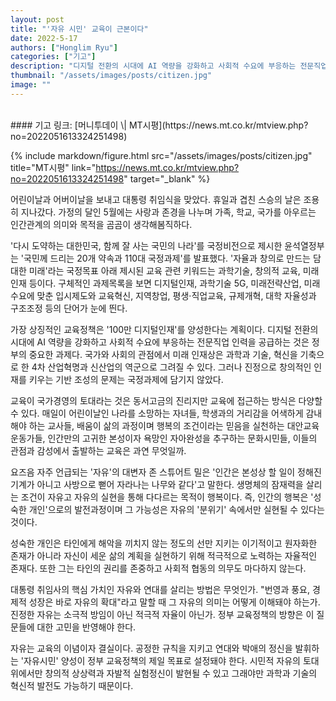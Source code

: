 ```yaml
---
layout: post
title: "'자유 시민' 교육이 근본이다"
date: 2022-5-17
authors: ["Honglim Ryu"]
categories: ["기고"]
description: "디지털 전환의 시대에 AI 역량을 강화하고 사회적 수요에 부응하는 전문직업 인력을 공급하는 것은 정부의 중요한 과제다. 국가와 사회의 관점에서 미래 인재상은 과학과 기술, 혁신을 기축으로 한 4차 산업혁명과 신산업의 역군으로 그려질 수 있다. 그러나 진정으로 창의적인 인재를 키우는 기반 조성의 문제는 국정과제에 담기지 않았다.?"
thumbnail: "/assets/images/posts/citizen.jpg"
image: ""
---
```

<br>
#### 기고 링크: [머니투데이 \| MT시평](https://news.mt.co.kr/mtview.php?no=2022051613324251498)

{% include markdown/figure.html src="/assets/images/posts/citizen.jpg" title="MT시평" link="https://news.mt.co.kr/mtview.php?no=2022051613324251498" target="_blank" %}

어린이날과 어버이날을 보내고 대통령 취임식을 맞았다. 휴일과 겹친 스승의 날은 조용히 지나갔다. 가정의 달인 5월에는 사랑과 존경을 나누며 가족, 학교, 국가를 아우르는 인간관계의 의미와 목적을 곰곰이 생각해봄직하다.

'다시 도약하는 대한민국, 함께 잘 사는 국민의 나라'를 국정비전으로 제시한 윤석열정부는 '국민께 드리는 20개 약속과 110대 국정과제'를 발표했다. '자율과 창의로 만드는 담대한 미래'라는 국정목표 아래 제시된 교육 관련 키워드는 과학기술, 창의적 교육, 미래인재 등이다. 구체적인 과제목록을 보면 디지털인재, 과학기술 5G, 미래전략산업, 미래수요에 맞춘 입시제도와 교육혁신, 지역창업, 평생·직업교육, 규제개혁, 대학 자율성과 구조조정 등의 단어가 눈에 띈다.

가장 상징적인 교육정책은 '100만 디지털인재'를 양성한다는 계획이다. 디지털 전환의 시대에 AI 역량을 강화하고 사회적 수요에 부응하는 전문직업 인력을 공급하는 것은 정부의 중요한 과제다. 국가와 사회의 관점에서 미래 인재상은 과학과 기술, 혁신을 기축으로 한 4차 산업혁명과 신산업의 역군으로 그려질 수 있다. 그러나 진정으로 창의적인 인재를 키우는 기반 조성의 문제는 국정과제에 담기지 않았다.

교육이 국가경영의 토대라는 것은 동서고금의 진리지만 교육에 접근하는 방식은 다양할 수 있다. 매일이 어린이날인 나라를 소망하는 자녀들, 학생과의 거리감을 어색하게 감내해야 하는 교사들, 배움이 삶의 과정이며 행복의 조건이라는 믿음을 실천하는 대안교육 운동가들, 인간만의 고귀한 본성이자 욕망인 자아완성을 추구하는 문화시민들, 이들의 관점과 감성에서 출발하는 교육은 과연 무엇일까.

요즈음 자주 언급되는 '자유'의 대변자 존 스튜어트 밀은 '인간은 본성상 할 일이 정해진 기계가 아니고 사방으로 뻗어 자라나는 나무와 같다'고 말한다. 생명체의 잠재력을 살리는 조건이 자유고 자유의 실현을 통해 다다르는 목적이 행복이다. 즉, 인간의 행복은 '성숙한 개인'으로의 발전과정이며 그 가능성은 자유의 '분위기' 속에서만 실현될 수 있다는 것이다.

성숙한 개인은 타인에게 해악을 끼치지 않는 정도의 선만 지키는 이기적이고 원자화한 존재가 아니라 자신이 세운 삶의 계획을 실현하기 위해 적극적으로 노력하는 자율적인 존재다. 또한 그는 타인의 권리를 존중하고 사회적 협동의 의무도 마다하지 않는다.

대통령 취임사의 핵심 가치인 자유와 연대를 살리는 방법은 무엇인가. "번영과 풍요, 경제적 성장은 바로 자유의 확대"라고 말할 때 그 자유의 의미는 어떻게 이해돼야 하는가. 진정한 자유는 소극적 방임이 아닌 적극적 자율이 아닌가. 정부 교육정책의 방향은 이 질문들에 대한 고민을 반영해야 한다.

자유는 교육의 이념이자 결실이다. 공정한 규칙을 지키고 연대와 박애의 정신을 발휘하는 '자유시민' 양성이 정부 교육정책의 제일 목표로 설정돼야 한다. 시민적 자유의 토대 위에서만 창의적 상상력과 자발적 실험정신이 발현될 수 있고 그래야만 과학과 기술의 혁신적 발전도 가능하기 때문이다.

<br>